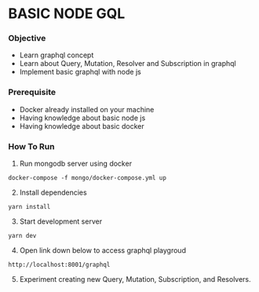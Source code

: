 # BASIC NODE GQL
### Objective
- Learn graphql concept
- Learn about Query, Mutation, Resolver and Subscription in graphql
- Implement basic graphql with node js

### Prerequisite
- Docker already installed on your machine
- Having knowledge about basic node js
- Having knowledge about basic docker

### How To Run
1. Run mongodb server using docker
```
docker-compose -f mongo/docker-compose.yml up
```
2. Install dependencies 
```
yarn install
```
3. Start development server
```
yarn dev
```
4. Open link down below to access graphql playgroud
```
http://localhost:8001/graphql
```
5. Experiment creating new Query, Mutation, Subscription, and Resolvers.
